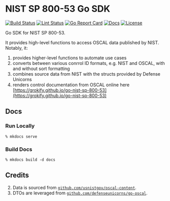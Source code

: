 # NIST SP 800-53 Go SDK

[![Build Status][build-status-svg]][build-status-url]
[![Lint Status][lint-status-svg]][lint-status-url]
[![Go Report Card][goreport-svg]][goreport-url]
[![Docs][docs-godoc-svg]][docs-godoc-url]
[![License][license-svg]][license-url]

Go SDK for NIST SP 800-53.

It provides high-level functions to access OSCAL data published by NIST. Notably, it:

1. provides higher-level functions to automate use cases
2. converts between various conrrol ID formats, e.g. NIST and OSCAL, with and without sort formatting
3. combines source data from NIST with the structs provided by Defense Unicorns
4. renders control documentation from OSCAL online here [https://grokify.github.io/go-nist-sp-800-53](https://grokify.github.io/go-nist-sp-800-53)

## Docs

### Run Locally

`% mkdocs serve`

### Build Docs

`% mkdocs build -d docs`

## Credits

2. Data is sourced from [`github.com/usnistgov/oscal-content`](https://github.com/usnistgov/oscal-content).
1. DTOs are leveraged from [`github.com/defenseunicorns/go-oscal`](https://github.com/defenseunicorns/go-oscal).

 [build-status-svg]: https://github.com/grokify/go-nist-sp-800-53/actions/workflows/ci.yaml/badge.svg?branch=main
 [build-status-url]: https://github.com/grokify/go-nist-sp-800-53/actions/workflows/ci.yaml
 [lint-status-svg]: https://github.com/grokify/go-nist-sp-800-53/actions/workflows/lint.yaml/badge.svg?branch=main
 [lint-status-url]: https://github.com/grokify/go-nist-sp-800-53/actions/workflows/lint.yaml
 [goreport-svg]: https://goreportcard.com/badge/github.com/grokify/go-nist-sp-800-53
 [goreport-url]: https://goreportcard.com/report/github.com/grokify/go-nist-sp-800-53
 [docs-godoc-svg]: https://pkg.go.dev/badge/github.com/grokify/go-nist-sp-800-53
 [docs-godoc-url]: https://pkg.go.dev/github.com/grokify/go-nist-sp-800-53
 [license-svg]: https://img.shields.io/badge/license-MIT-blue.svg
 [license-url]: https://github.com/grokify/go-nist-sp-800-53/blob/master/LICENSE
 [used-by-svg]: https://sourcegraph.com/github.com/grokify/go-nist-sp-800-53/-/badge.svg
 [used-by-url]: https://sourcegraph.com/github.com/grokify/go-nist-sp-800-53?badge
 [loc-svg]: https://tokei.rs/b1/github/grokify/go-nist-sp-800-53
 [repo-url]: https://github.com/grokify/go-nist-sp-800-53